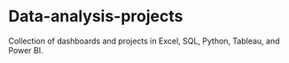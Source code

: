 # Data-analysis-projects
Collection of dashboards and projects in Excel, SQL, Python, Tableau, and Power BI.

